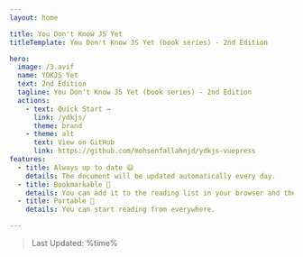 ```yaml
---
layout: home

title: You Don't Know JS Yet
titleTemplate: You Don't Know JS Yet (book series) - 2nd Edition

hero:
  image: /3.avif
  name: YDKJS Yet
  text: 2nd Edition
  tagline: You Don't Know JS Yet (book series) - 2nd Edition
  actions:
    - text: Quick Start →
      link: /ydkjs/
      theme: brand
    - theme: alt
      text: View on GitHub
      link: https://github.com/mohsenfallahnjd/ydkjs-vuepress
features:
  - title: Always up to date 😃
    details: The document will be updated automatically every day.
  - title: Bookmarkable 🔖
    details: You can add it to the reading list in your browser and then continue reading whenever you are free.
  - title: Portable 🧺
    details: You can start reading from everywhere.

---
```


> Last Updated: %time%
